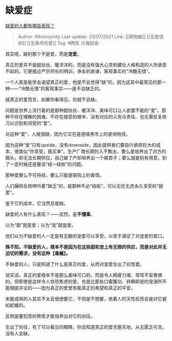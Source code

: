 # 缺爱症
[缺爱的人都有哪些表现？](https://www.zhihu.com/question/40315645/answer/783805070)

> Author: #Anonymity
> Last update: *23/07/2021*
> Link: [[拜物癖]] [[无爱信仰]] [[无条件的爱]]
> Tag: #两性
> 沙海拾金:

其实呢，缺的那个不是爱，而是**宠爱**。

真正的爱并不是甜丝丝、暖洋洋的，而是没有强大心灵和健壮人格构造的人所承受不起的。它更接近严厉师长的明训，诤友的直谏，客观事实的“冷酷无情”。

一个人若是能学会渴望真正的爱，他是不会觉得“缺”的。因为这其中最常见的那一种——“冷酷无情”的客观事实——是不会缺乏的。

就真正的爱而言，如果你看得见，你就不会缺。

问题是世界上流行着的是那种甜丝丝、暖洋洋、美味可口让人欲罢不能的“爱”。那种不存在理解的困难、不存在接受的艰辛、没有对应的义务与责任、也无需反复练习以识别和领受的“爱”。

对这种“爱”，人就很缺，因为它实在是感情黑市上的紧俏物资。

因为这种“爱”只有upside，没有downside，因此提供者们要自行承担巨大的成本，很类似“你享受，我买单”。生产厂商长期的入不敷出，要么是培养出了对方的瘾头，却无法长期供应，自己破了产却培养出一个瘾君子；要么就是别有用意，到了一定时候还是要谈“结一结帐”的问题。

那种爱要么不可持续，要么只能是钢钩上的香饵。

人们辗转反侧呻吟着“缺乏”的，是那种不必“结账”，可以无忧无虑永久享受的“甜爱”。

鉴于它的成本，它当然总是缺。

缺爱的人有什么表现？——显然，是**不懂事**。

以为“甜”就是爱；以为“宠”就是爱。

他们以为不缺爱的人一定是有无数的宠爱可以享受，以至于满足了对宠爱的胃口。

**殊不知，不缺爱的人，根本不是因为在这些甜和宠上有无限的供应，而是对此并无迫切的需求，没有这种【毒瘾】。**

不缺爱的人，只是知道了什么是真正的爱，从而对宠爱生出了抗性罢。

说实话，真正的爱根本不是那么美味可口的，而是令人精疲力竭、常常不安畏惧的。但即使是这样令人惊恐焦虑的爱，也是比那些口蜜腹剑、转瞬即逝的宠溺所不能相提并论的——因为真正的爱里有能真正的希望和真正的平安。

未能成熟的人其实不太会很想要它，不但是不想要，依着人的天性反而会是对它避如蛇蝎的。

反倒是要刻苦的修炼才能培养出对它的向往。

生出了向往，有了可以看见的眼睛，你会知道真正的爱充塞天地，从无匮乏可言。没有人会缺。

